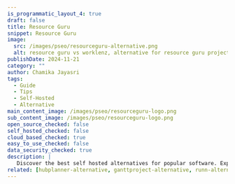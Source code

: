 ```yaml
---
is_programmatic_layout_4: true
draft: false
title: Resource Guru
snippet: Resource Guru
image:
  src: /images/pseo/resourceguru-alternative.png
  alt: resource guru vs worklenz, alternative for resource guru project managemet tool, task management, resource management, productivity, self-hosted
publishDate: 2024-11-21
category: ""
author: Chamika Jayasri
tags:
  - Guide
  - Tips
  - Self-Hosted
  - Alternative
main_content_image: /images/pseo/resourceguru-logo.png
sub_content_image: /images/pseo/resourceguru-logo.png
open_source_checked: false
self_hosted_checked: false
cloud_based_checked: true
easy_to_use_checked: false
data_security_checked: true
description: |
   Discover the best self hosted alternatives for popular software. Explore our comprehensive guides and find the perfect solution for your needs today.
related: [hubplanner-alternative, ganttproject-alternative, runn-alternative, hubspottasks-alternative]
---
```

